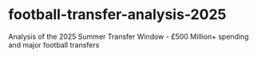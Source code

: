 # football-transfer-analysis-2025
Analysis of the 2025 Summer Transfer Window - £500 Million+ spending and major football transfers
